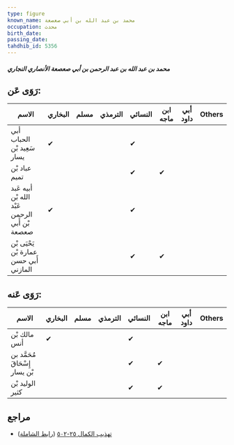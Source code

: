```yaml
---
type: figure
known_name: محمد بن عبد الله بن أبي صعصعة
occupation: محدث
birth_date:
passing_date:
tahdhib_id: 5356
---
```

##### محمد بن عبد الله بن عبد الرحمن بن أبي صعصعة الأنصاري النجاري

## رَوَى عَن:
| الاسم                                          | البخاري | مسلم | الترمذي | النسائي | ابن ماجه | أبي داود | Others |
| ---------------------------------------------- | ------- | ---- | ------- | ------- | -------- | -------- | ------ |
| أبي الحباب سَعِيد بْن يسار                     | ✔       |      |         | ✔       |          |          |        |
| عباد بْن تميم                                  |         |      |         | ✔       | ✔        |          |        |
| أبيه عَبد الله بْن عَبْد الرحمن بْن أَبي صعصعة | ✔       |      |         | ✔       |          |          |        |
| يَحْيَى بْن عمارة بْن أَبي حسن المازني         |         |      |         | ✔       | ✔        |          |        |
## رَوَى عَنه:
| الاسم                          | البخاري | مسلم | الترمذي | النسائي | ابن ماجه | أبي داود | Others |
| ------------------------------ | ------- | ---- | ------- | ------- | -------- | -------- | ------ |
| مالك بْن أنس                   | ✔       |      |         | ✔       |          |          |        |
| مُحَمَّد بن إِسْحَاقَ بْن يسار |         |      |         | ✔       | ✔        |          |        |
| الوليد بْن كثير                |         |      |         | ✔       | ✔        |          |        |
## مراجع
- [تهذيب الكمال ٢٥-٥٠٢](obsidian://open?vault=Tahdhib-al-Kamal&file=Figures/٥٣٥٦-محمد%20بن%20عبد%20الله%20بن%20عبد%20الرحمن%20بن%20أبي%20صعصعة%20الأنصاري%20النجاري) ([رابط الشاملة](https://shamela.ws/book/3722/13595))
